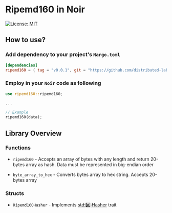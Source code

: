 # Ripemd160 in Noir
[![License: MIT](https://img.shields.io/badge/License-MIT-blue.svg)](https://opensource.org/licenses/MIT)

## How to use?

### Add dependency to your project's `Nargo.toml`

```toml
[dependencies]
ripemd160 = { tag = "v0.0.1", git = "https://github.com/distributed-lab/noir-ripemd160" }
```

### Employ in your `Noir` code as following

```rust
use ripemd160::ripemd160;

...

// Example
ripemd160(data);
```

## Library Overview

### Functions

- `ripemd160` - Accepts an array of bytes with any length and return 20-bytes array as hash. Data must be represented in big-endian order

- `byte_array_to_hex` - Converts bytes array to hex string. Accepts 20-bytes array

### Structs

- `Ripemd160Hasher` - Implements [std::hash::Hasher](https://github.com/noir-lang/noir/blob/master/noir_stdlib/src/hash/mod.nr#L159) trait
